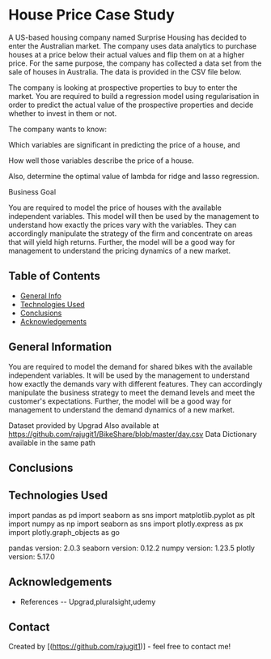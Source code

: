 # House Price Case Study

A US-based housing company named Surprise Housing has decided to enter the Australian market. The company uses data analytics to purchase houses at a price below their actual values and flip them on at a higher price. For the same purpose, the company has collected a data set from the sale of houses in Australia. The data is provided in the CSV file below.

 

The company is looking at prospective properties to buy to enter the market. You are required to build a regression model using regularisation in order to predict the actual value of the prospective properties and decide whether to invest in them or not.

 

The company wants to know:

Which variables are significant in predicting the price of a house, and

How well those variables describe the price of a house.

 

Also, determine the optimal value of lambda for ridge and lasso regression.

 

Business Goal 

 

You are required to model the price of houses with the available independent variables. This model will then be used by the management to understand how exactly the prices vary with the variables. They can accordingly manipulate the strategy of the firm and concentrate on areas that will yield high returns. Further, the model will be a good way for management to understand the pricing dynamics of a new market.


 



 



## Table of Contents
* [General Info](#general-information)
* [Technologies Used](#technologies-used)
* [Conclusions](#conclusions)
* [Acknowledgements](#acknowledgements)

<!-- You can include any other section that is pertinent to your problem -->

## General Information
You are required to model the demand for shared bikes with the available independent variables. It will be used by the management to understand how exactly the demands vary with different features. They can accordingly manipulate the business strategy to meet the demand levels and meet the customer's expectations. Further, the model will be a good way for management to understand the demand dynamics of a new market. 

Dataset provided by Upgrad
Also available at https://github.com/rajugit1/BikeShare/blob/master/day.csv
Data Dictionary available in the same path

## Conclusions


## Technologies Used
import pandas as pd
import seaborn as sns
import matplotlib.pyplot as plt
import numpy as np
import seaborn as sns
import plotly.express as px
import plotly.graph_objects as go

pandas version: 2.0.3
seaborn version: 0.12.2
numpy version: 1.23.5
plotly version: 5.17.0


## Acknowledgements
- References -- Upgrad,pluralsight,udemy



## Contact
Created by [(https://github.com/rajugit1)] - feel free to contact me!



